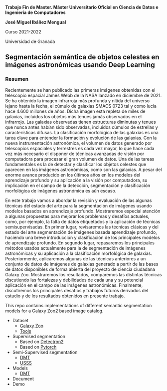 **Trabajo Fin  de Master. Máster Universitario Oficial en Ciencia de Datos e Ingeniería de Computadores**

**José Miguel Ibáñez Mengual**

Curso 2021-2022

Universidad de Granada

## Segmentación semántica de objetos celestes en imágenes astronómicas usando Deep Learning 
### Resumen
Recientemente se han publicado las primeras imágenes obtenidas con el
telescopio espacial James Webb de la NASA lanzado en diciembre de 2021. Se
ha obtenido la imagen infrarroja más profunda y nítida del universo lejano hasta
la fecha, el cúmulo de galaxias SMACS 0723 tal y como lucía hace 4.600 millones
de años. Dicha imagen está repleta de miles de galaxias, incluidos los objetos
más tenues jamás observados en el infrarrojo. Las galaxias observadas tienen
estructuras diminutas y tenues que nunca antes habían sido observadas,
incluidos cúmulos de estrellas y características difusas.
La clasificación morfológica de las galaxias es una tarea clave para
entender la formación y evolución de las galaxias. Con la nueva instrumentación
astronómica, el volumen de datos generado por telescopios espaciales y
terrestres es cada vez mayor, lo que hace cada vez más necesario el disponer
de técnicas avanzadas de visión por computadora para procesar el gran
volumen de datos. Una de las tareas fundamentales es la de detectar y clasificar
los objetos celestes que aparecen en las imágenes astronómicas, como son las
galaxias. A pesar del enorme avance producido en los últimos años en los
modelos del aprendizaje profundo y su aplicación a la visión por computadora,
su implicación en el campo de la detección, segmentación y clasificación
morfológica de imágenes astronómica es aún escaso.

En este trabajo vamos a abordar la revisión y evaluación de las algunas
técnicas del estado del arte para la segmentación de imágenes usando
modelos basados en aprendizaje profundo. Mostraremos especial atención a
algunas propuestas para mejorar los problemas y desafíos actuales, como, por
ejemplo, la falta de datos etiquetados y la aplicación de técnicas semisupervisadas. 
En primer lugar, revisaremos las técnicas clásicas y del estado del
arte segmentación de imágenes basada aprendizaje profundo, haciendo una
breve introducción y clasificación de los principales modelos de aprendizaje
profundo. En segundo lugar, repasaremos los principales métodos usados
actualmente para la de segmentación de imágenes astronómicas y su
aplicación a la clasificación morfológica de galaxias. Posteriormente,
aplicaremos algunas de las técnicas anteriores a un conjunto de datos de
imágenes de galaxias generado a partir de las bases de datos disponibles de
forma abierta del proyecto de ciencia ciudadana Galaxy Zoo. Mostraremos los
resultados, comparemos las distintas técnicas discutiendo las fortalezas y
debilidades de cada una y su potencial aplicación en el campo de las
imágenes astronómicas. Finalmente, discutiremos los principales desafíos y
trabajos futuros derivados del estudio y de los resultados obtenidos en presente
trabajo.


This repo contains implementations of different semantic segmentation models for a Galaxy Zoo2 based image catalog.

* Dataset
   - [Galaxy Zoo](https://data.galaxyzoo.org/) 
   - [Tools](https://github.com/jm-ibanez/TFM/tree/main/Dataset) 
* Supervised segmentation
   - Based on [Detectron2](https://github.com/facebookresearch/detectron2)
   - Based on [Pytorch](https://github.com/yassouali/pytorch-segmentation) 
* Semi-Supervised segmentation
   - [DMT](https://github.com/voldemortX/DST-CBC/blob/master/README.md)
   - [USSS](https://github.com/tarun005/USSS_ICCV19)
* Models
   - [DMT](https://tensorboard.dev/experiment/djB0GHj0QcOm5MhbFGoAXg/#scalars)
* Document
* Demo
